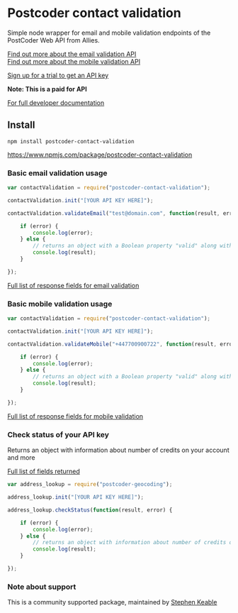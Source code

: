 # Postcoder contact validation

Simple node wrapper for email and mobile validation endpoints of the PostCoder Web API from Allies.

[Find out more about the email validation API](https://developers.alliescomputing.com/postcoder-web-api/email-validation)  
[Find out more about the mobile validation API](https://developers.alliescomputing.com/postcoder-web-api/mobile-validation)

[Sign up for a trial to get an API key](https://www.alliescomputing.com/postcoder/sign-up)

**Note: This is a paid for API**

[For full developer documentation](https://developers.alliescomputing.com)

## Install

`npm install postcoder-contact-validation`

https://www.npmjs.com/package/postcoder-contact-validation

### Basic email validation usage

```javascript
var contactValidation = require("postcoder-contact-validation");

contactValidation.init("[YOUR API KEY HERE]");

contactValidation.validateEmail("test@domain.com", function(result, error) {

    if (error) {
        console.log(error);
    } else {
        // returns an object with a Boolean property "valid" along with additional information
        console.log(result);
    }

});
```

[Full list of response fields for email validation](https://developers.alliescomputing.com/postcoder-web-api/email-validation)

### Basic mobile validation usage

```javascript
var contactValidation = require("postcoder-contact-validation");

contactValidation.init("[YOUR API KEY HERE]");

contactValidation.validateMobile("+447700900722", function(result, error) {

    if (error) {
        console.log(error);
    } else {
        // returns an object with a Boolean property "valid" along with additional information
        console.log(result);
    }

});
```

[Full list of response fields for mobile validation](https://developers.alliescomputing.com/postcoder-web-api/mobile-validation)

### Check status of your API key

Returns an object with information about number of credits on your account and more

[Full list of fields returned](https://developers.alliescomputing.com/postcoder-web-api/error-handling)

```javascript
var address_lookup = require("postcoder-geocoding");

address_lookup.init("[YOUR API KEY HERE]");

address_lookup.checkStatus(function(result, error) {

    if (error) {
        console.log(error);
    } else {
        // returns an object with information about number of credits on your account and more
        console.log(result);
    }

});
```

### Note about support

This is a community supported package, maintained by [Stephen Keable](https://github.com/stephenkeable)
